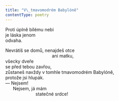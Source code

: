 ```yaml
---
title: "V\_tmavomodrém Babylóně"
contentType: poetry
---
```


<section>

Proti úplně bílému nebi  
je láska jenom  
odvaha.

</section>

<section>

Nevrátíš se domů, nenajdeš otce  
                                     ani matku,  
všecky dveře  
se před tebou zavřou,  
zůstaneš navždy v tomhle tmavomodrém Babylóně,  
protože jsi hlupák.  
— Nejsem!  
      Nejsem, já mám  
                        statečné srdce!

</section>
